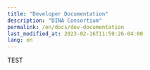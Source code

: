 ```yaml
---
title: "Developer Documentation"
description: "DINA Consortium"
permalink: /en/docs/dev-documentation
last_modified_at: 2023-02-16T11:59:26-04:00
lang: en
---
```


TEST
